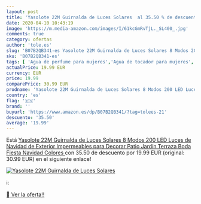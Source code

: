 ```yaml
---
layout: post
title: 'Yasolote 22M Guirnalda de Luces Solares  al 35.50 % de descuento'
date: 2020-04-10 10:43:19
image: 'https://m.media-amazon.com/images/I/61kcGmRvTjL._SL400_.jpg'
comments: true
category: ofertas
author: 'tole.es'
slug: 'B07B2QB341-es Yasolote 22M Guirnalda de Luces Solares 8 Modos 200 LED...'
sku: 'B07B2QB341-es'
tags: [ 'Agua de perfume para mujeres','Agua de tocador para mujeres','Almacenaje de adornos festivos','Almacenamiento y organización','Belleza','Fragancias para mujeres','Hogar y cocina','Instrumentos de percusión para niños','Instrumentos musicales para niños','Juguetes','Juguetes electrónicos','Juguetes y juegos','Perfumes y fragancias','Productos para el cuidado de la piel','Sets y juegos para el cuidado de la piel','Videojuegos para niños','navidad', ]
actualPrice: 19.99 EUR
currency: EUR
price: 19.99
comparePrice: 30.99 EUR
prodname: 'Yasolote 22M Guirnalda de Luces Solares 8 Modos 200 LED Luces de Navidad de Exterior Impermeables para Decorar Patio  Jardín  Terraza  Boda  Fiesta  Navidad Colores '
country: 'es'
flag: '🇪🇸'
brand: ''
buyurl: 'https://www.amazon.es/dp/B07B2QB341/?tag=tolees-21'
descuento: '35.50'
average: '19.99'
---
```


Está [Yasolote 22M Guirnalda de Luces Solares 8 Modos 200 LED Luces de Navidad de Exterior Impermeables para Decorar Patio  Jardín  Terraza  Boda  Fiesta  Navidad Colores ](https://www.amazon.es/dp/B07B2QB341/?tag=tolees-21) con 35.50 de descuento por 19.99 EUR (original: 30.99 EUR) en el siguiente enlace!

[![Yasolote 22M Guirnalda de Luces Solares ](https://m.media-amazon.com/images/I/61kcGmRvTjL._SL400_.jpg)](https://www.amazon.es/dp/B07B2QB341/?tag=tolees-21)

ℹ️:


[🛒 Ver la oferta!!](https://www.amazon.es/dp/B07B2QB341/?tag=tolees-21)
